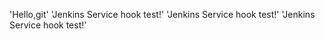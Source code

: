 'Hello,git' 
'Jenkins Service hook test!' 
'Jenkins Service hook test!' 
'Jenkins Service hook test!' 
